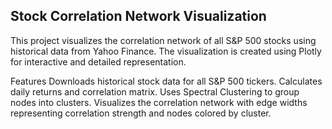 ## Stock Correlation Network Visualization
This project visualizes the correlation network of all S&P 500 stocks using historical data from Yahoo Finance. The visualization is created using Plotly for interactive and detailed representation.

Features
Downloads historical stock data for all S&P 500 tickers.
Calculates daily returns and correlation matrix.
Uses Spectral Clustering to group nodes into clusters.
Visualizes the correlation network with edge widths representing correlation strength and nodes colored by cluster.
